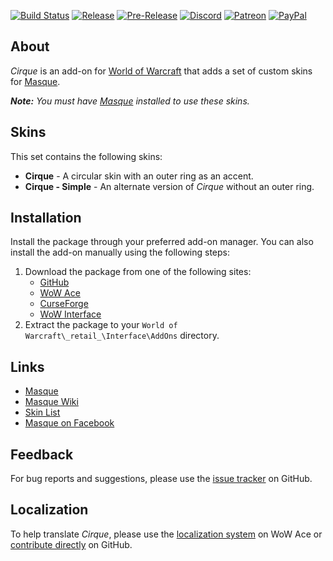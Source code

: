 [![Build Status][Badge-Travis]][Travis]
[![Release][Badge-Release]][Release]
[![Pre-Release][Badge-Pre-Release]][Pre-Release]
[![Discord][Badge-Discord]][Discord]
[![Patreon][Badge-Patreon]][Patreon]
[![PayPal][Badge-PayPal]][PayPal]

## About

_Cirque_ is an add-on for [World of Warcraft] that adds a set of custom skins for [Masque].

_**Note:** You must have [Masque] installed to use these skins._

## Skins

This set contains the following skins:

- **Cirque** - A circular skin with an outer ring as an accent.
- **Cirque - Simple** - An alternate version of _Cirque_ without an outer ring.

## Installation

Install the package through your preferred add-on manager. You can also install the add-on manually using the following steps:

1. Download the package from one of the following sites:
    - [GitHub]
    - [WoW Ace]
    - [CurseForge]
    - [WoW Interface]
2. Extract the package to your `World of Warcraft\_retail_\Interface\AddOns` directory.

## Links

- [Masque]
- [Masque Wiki]
- [Skin List]
- [Masque on Facebook]

## Feedback

For bug reports and suggestions, please use the [issue tracker] on GitHub.

## Localization

To help translate _Cirque_, please use the [localization system] on WoW Ace or [contribute directly] on GitHub.

[Links]: #

[Masque]: https://github.com/StormFX/Masque (Download Masque)
[World of Warcraft]: https://worldofwarcraft.com (World of Warcraft)

[GitHub]: https://github.com/StormFX/Masque_Cirque (Download from GitHub)
[WoW Ace]: https://www.wowace.com/projects/masque-cirque (Download from WoW Ace)
[CurseForge]: https://www.curseforge.com/wow/addons/masque-cirque (Download from CurseForge)
[WoW Interface]: https://www.wowinterface.com/downloads/info24410 (Download from WoW Interface)

[Masque Wiki]: https://github.com/StormFX/Masque/wiki (Masque Wiki)
[Skin List]: https://github.com/StormFX/Masque/wiki/Skin-List (Masque Skin List)
[Masque on Facebook]: https://www.facebook.com/masqueui (Masque on Facebook)

[Issue Tracker]: https://github.com/StormFX/Masque_Cirque/issues (Report an Issue)
[Localization System]: https://www.wowace.com/projects/masque-cirque/localization (Translate on WoW Ace)
[Contribute Directly]: https://github.com/StormFX/Masque_Cirque (Translate on GitHub)

[Travis]: https://travis-ci.org/StormFX/Masque_Cirque (Latest Build)
[Release]: https://github.com/StormFX/Masque_Cirque/releases/latest (Latest Release)
[Pre-Release]: https://github.com/StormFX/Masque_Cirque/releases (Latest Pre-Release)
[Discord]: https://discord.gg/DDVqkd6 (Discord)
[Patreon]: https://www.patreon.com/stormfx (Donate via Patreon)
[PayPal]: https://www.paypal.com/cgi-bin/webscr?cmd=_s-xclick&hosted_button_id=EELAK9TC4W4KQ (Donate via PayPal)

[Images]: #

[Badge-Travis]: https://img.shields.io/travis/StormFX/Masque_Cirque/master.svg?label=Build&style=flat-square
[Badge-Release]: https://img.shields.io/github/release/StormFX/Masque_Cirque.svg?label=Release&style=flat-square
[Badge-Pre-Release]: https://img.shields.io/github/tag-pre/StormFX/Masque_Cirque.svg?label=Pre-Release&style=flat-square
[Badge-Discord]: https://img.shields.io/badge/Discord-StormFX-7289da.svg?style=flat-square
[Badge-Patreon]: https://img.shields.io/badge/Patreon-Donate-f96854.svg?style=flat-square
[Badge-PayPal]: https://img.shields.io/badge/PayPal-Donate-009CDE.svg?style=flat-square
